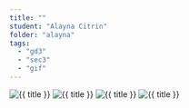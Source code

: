 ```yaml
---
title: ""
student: "Alayna Citrin"
folder: "alayna"
tags:
  - "gd3"
  - "sec3"
  - "gif"
---
```


<img src="{{urls.media}}/designamation/wk11/{{ folder }}/future.gif" alt="{{ title }}"/>

<img src="{{urls.media}}/designamation/wk11/{{ folder }}/speed.gif" alt="{{ title }}"/>

<img src="{{urls.media}}/designamation/wk11/{{ folder }}/blackholes.gif" alt="{{ title }}"/>

<img src="{{urls.media}}/designamation/wk11/{{ folder }}/water.gif" alt="{{ title }}"/>